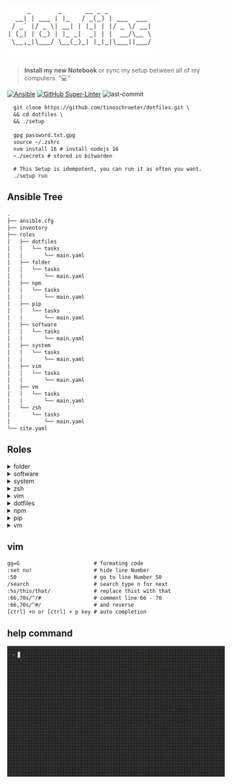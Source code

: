 # ![dotfile](dotfile.png)

> **Install my new Notebook** or sync my setup between all of my computers. ":computer:"

[![Ansible](https://img.shields.io/badge/Ansible-blue.svg)](https://github.com/ansible/ansible)
[![GitHub Super-Linter](https://github.com/tinoschroeter/dotfiles/workflows/Lint%20Code%20Base/badge.svg)](https://github.com/tinoschroeter/dotfiles/actions/workflows/linter.yml)
![last-commit](https://img.shields.io/github/last-commit/tinoschroeter/dotfiles.svg?style=flat)

```shell
  git clone https://github.com/tinoschroeter/dotfiles.git \
  && cd dotfiles \
  && ./setup

  gpg password.txt.gpg
  source ~/.zshrc
  nvm install 16 # install nodejs 16
  ~./secrets # stored in bitwarden
```

```shell
  # This Setup is idempotent, you can run it as often you want.
  ./setup run
```

## Ansible Tree

```shell
.
├── ansible.cfg
├── inventory
├── roles
│   ├── dotfiles
│   │   └── tasks
│   │       └── main.yaml
│   ├── folder
│   │   └── tasks
│   │       └── main.yaml
│   ├── npm
│   │   └── tasks
│   │       └── main.yaml
│   ├── pip
│   │   └── tasks
│   │       └── main.yaml
│   ├── software
│   │   └── tasks
│   │       └── main.yaml
│   ├── system
│   │   └── tasks
│   │       └── main.yaml
│   ├── vim
│   │   └── tasks
│   │       └── main.yaml
│   ├── vm
│   │   └── tasks
│   │       └── main.yaml
│   └── zsh
│       └── tasks
│           └── main.yaml
└── site.yaml
```

## Roles

<details>
  <summary>folder</summary>

* Setup [roles/folder/tasks/main.yaml](https://github.com/tinoschroeter/dotfiles/blob/master/playbook/roles/folder/tasks/main.yaml)
  * create folder structure

</details>

<details>
  <summary>software</summary>
  
* Setup [roles/software/tasks/main.yaml](https://github.com/tinoschroeter/dotfiles/blob/master/playbook/roles/software/tasks/main.yaml)
  * install docker
  * Install [utility packages](https://github.com/tinoschroeter/dotfiles/blob/master/playbook/roles/software/tasks/main.yaml#L21-L49)
  * Install aws cli
  * Install skaffold
  * Install kubens
  * Install Minikube
  * Install kubectl
  * Install terraform
  * Install helm3
  * Install velero
  * Install argocd
  * Install argo
  * Install nvm (Node.js Version Manager)
  * Install Slack
  * Instal help cheat.sh script

</details>

<details>
  <summary>system</summary>

* Setup [roles/system/tasks/main.yaml](https://github.com/tinoschroeter/dotfiles/blob/master/playbook/roles/system/tasks/main.yaml)
  * Set timezone to Europe/Berlin
  * Set login shell to zsh

</details>

<details>
  <summary>zsh</summary>

* Setup [roles/zsh/tasks/main.yaml](https://github.com/tinoschroeter/dotfiles/blob/master/playbook/roles/zsh/tasks/main.yaml)
  * Install zsh
  * Install Oh My Zsh
  * setup some plugins

</details>

<details>
  <summary>vim</summary>

* Setup [roles/vim/tasks/main.yaml](https://github.com/tinoschroeter/dotfiles/blob/master/playbook/roles/vim/tasks/main.yaml)
  * Install vim
  * Setup vim plugins

</details>

<details>
  <summary>dotfiles</summary>

* Setup [roles/dotfiles/tasks/main.yaml](https://github.com/tinoschroeter/dotfiles/blob/master/playbook/roles/dotfiles/tasks/main.yaml)
  * put .zshrc in place
  * put .vimrc in place

</details>

<details>
  <summary>npm</summary>

* Setup [roles/npm/tasks/main.yaml](https://github.com/tinoschroeter/dotfiles/blob/master/playbook/roles/npm/tasks/main.yaml)
  * install global npm packages

</details>

<details>
  <summary>pip</summary>

* Setup [roles/pip/tasks/main.yaml](https://github.com/tinoschroeter/dotfiles/blob/master/playbook/roles/pip/tasks/main.yaml)
  * install pip packages

</details>

<details>
  <summary>vm</summary>

* Setup [roles/vm/tasks/main.yaml](https://github.com/tinoschroeter/dotfiles/blob/master/playbook/roles/vm/tasks/main.yaml)
  * Install virtualbox
  * Install vagrant

</details>

## vim
```shell
gg=G                        # formating code
:set nu!                    # hide line Number
:50                         # go to line Number 50
/search                     # search type n for next
:%s/this/that/              # replace thist with that
:66,70s/^/#                 # comment line 66 - 70
:66,70s/^#/                 # and reverse
[ctrl] +n or [ctrl] + p key # auto completion
```

## help command

![help command](docs/help.gif)
